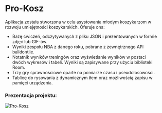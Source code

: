 # Pro-Kosz 

Aplikacja została stworzona w celu asystowania młodym koszykarzom w rozwoju umiejętności koszykarskich. Oferuje ona:
- Bazę ćwiczeń, odczytywanych z pliku JSON i prezentowanych w formie zdjęć lub GIF-ów.
- Wyniki zespołu NBA z danego roku, pobrane z zewnętrznego API balldontlie.
- Notatnik wyników treningów oraz wyświetlanie wyników w postaci dwóch wykresów i tabeli. Wyniki są zapisywane przy użyciu biblioteki Room.
- Trzy gry sprawnościowe oparte na pomiarze czasu i pseudolosowości.
- Tablicę do rysowania z dynamicznym tłem oraz możliwością zapisu w pamięci urządzenia.

### Prezentacja projektu:
[![Pro-Kosz](https://i.ytimg.com/vi/w_3K1qpLCoQ/hqdefault.jpg)](https://youtube.com/shorts/w_3K1qpLCoQ)

